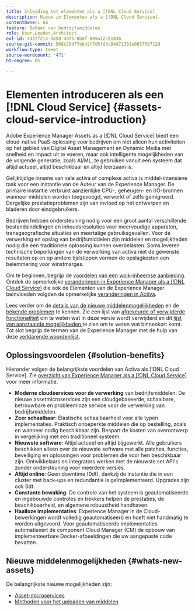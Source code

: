 ```yaml
---
title: Inleiding tot elementen als a [!DNL Cloud Service]
description: Nieuw in Elementen als a [!DNL Cloud Service].
contentOwner: AG
feature: Beheer van bedrijfsmiddelen
role: User,Leader,Architect
exl-id: 4437f214-d058-4975-8b8f-869a12c8103b
source-git-commit: 568c25d77eb42f7d5fd3c84d71333e083759712d
workflow-type: tm+mt
source-wordcount: '471'
ht-degree: 0%

---
```


# Elementen introduceren als een [!DNL Cloud Service] {#assets-cloud-service-introduction}

<!-- Need review information from gklebus -->

Adobe Experience Manager Assets as a [!DNL Cloud Service] biedt een cloud-native PaaS-oplossing voor bedrijven om niet alleen hun activiteiten op het gebied van Digital Asset Management en Dynamic Media met snelheid en impact uit te voeren, maar ook intelligente mogelijkheden van de volgende generatie, zoals AI/ML, te gebruiken vanuit een systeem dat altijd actueel, altijd beschikbaar en altijd leerzaam is.

Gelijktijdige inname van vele activa of complexe activa is middel-intensieve taak voor een instantie van de Auteur van de Experience Manager. De primaire instantie verbruikt aanzienlijke CPU-, geheugen- en I/O-bronnen wanneer middelen worden toegevoegd, verwerkt of zelfs gemigreerd. Dergelijke prestatieproblemen zijn van invloed op het ontwerpen en bladeren door eindgebruikers.

Bedrijven hebben ondersteuning nodig voor een groot aantal verschillende bestandsindelingen en inhoudsresoluties voor meervoudige apparaten, transgeografische situaties en meertalige gebruiksgevallen. Voor de verwerking en opslag van bedrijfsmiddelen zijn middelen en mogelijkheden nodig die een traditionele oplossing kunnen overbelasten. Soms leveren technische beperkingen van de verwerking van activa niet de gewenste resultaten op en op andere tijdstippen vormen de opslagkosten een belemmering voor winstmarges.

Om te beginnen, begrijp de [voordelen van een wolk-inheemse aanbieding](#solution-benefits). Ontdek de opmerkelijke [veranderingen in Experience Manager als a [!DNL Cloud Service]](/help/release-notes/aem-cloud-changes.md) die ook de Elementen van de Experience Manager beïnvloeden volgden de opmerkelijke [veranderingen in Activa](/help/assets/assets-cloud-changes.md).

Lees verder om de [details van de nieuwe middelenmogelijkheden](#whats-new-assets) en de [bekende problemen](/help/release-notes/known-issues.md) te kennen. Zie een lijst van [afgekeurde of verwijderde functionaliteit](/help/release-notes/deprecated-removed-features.md) om te weten wat in deze versie wordt verwijderd en dit [lijst van aanstaande mogelijkheden ](/help/release-notes/known-issues.md#upcoming-assets-capabilities) te zien om te weten wat binnenkort komt. Tot slot begrijp de termen van de Experience Manager met de hulp van deze [verklarende woordenlijst](/help/overview/terminology.md).

## Oplossingsvoordelen {#solution-benefits}

Hieronder volgen de belangrijkste voordelen van Activa als [!DNL Cloud Service]. Zie [overzicht van Experience Manager als a [!DNL Cloud Service]](/help/overview/introduction.md) voor meer informatie.

* **Moderne cloudservices voor de verwerking** van bedrijfsmiddelen: De nieuwe assetmicroservices zijn een cloudgebaseerde, schaalbare, betrouwbare en probleemloze service voor de verwerking van bedrijfsmiddelen.
* **Zeer schaalbaar**: Elastische schaalbaarheid voor alle typen implementaties. Praktisch onbeperkte middelen die op bestelling, zoals en wanneer nodig beschikbaar zijn. Bespart de kosten van overontwerp in vergelijking met een traditioneel systeem.
* **Nieuwste software**: Altijd actueel en altijd bijgewerkt. Alle gebruikers beschikken alleen over de nieuwste software met alle patches, functies, beveiliging en oplossingen voor problemen die voor hen beschikbaar zijn. Ontwikkelaars en integrators werken met de nieuwste set API&#39;s zonder ondersteuning voor meerdere versies.
* **Altijd online**: Geen downtime (0dt), dankzij de instantie die in een cluster met back-ups en redundantie is geïmplementeerd. Upgrades zijn ook 0dt.
* **Constante bewaking**: De controle van het systeem is geautomatiseerde en ingebouwde controles en trekkers helpen de prestaties, de beschikbaarheid, en algemene robuustheid handhaven.
* **Haalloze implementaties**: Experience Manager in de Cloud-bewerkingen wordt volledig geautomatiseerd en hoeft niet handmatig te worden uitgevoerd. Voor geautomatiseerde implementaties automatiseert de component Cloud Manager (CM) de opbouw van implementeerbare Docker-afbeeldingen die uw aangepaste code bevatten.

## Nieuwe middelenmogelijkheden {#whats-new-assets}

De belangrijkste nieuwe mogelijkheden zijn:

* [Asset-microservices](/help/assets/asset-microservices-overview.md)
* [Methoden voor het uploaden van middelen](/help/assets/add-assets.md)

